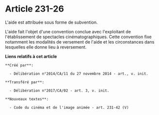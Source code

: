 # Article 231-26

L'aide est attribuée sous forme de subvention. 

L'aide fait l'objet d'une convention conclue avec l'exploitant de l'établissement de spectacles cinématographiques. Cette
convention fixe notamment les modalités de versement de l'aide et les circonstances dans lesquelles elle donne lieu à
reversement.

**Liens relatifs à cet article**

	**Créé par**:

	  - Délibération n°2014/CA/11 du 27 novembre 2014 - art., v. init.

	**Transféré par**:

	  - Délibération n°2017/CA/02 - art. 3, v. init.

	**Nouveaux textes**:

	  - Code du cinéma et de l'image animée - art. 231-42 (V)
